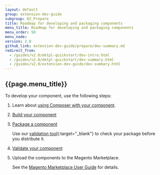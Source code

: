 ```yaml
---
layout: default
group: extension-dev-guide
subgroup: 02_Prepare
title: Roadmap for developing and packaging components
menu_title: Roadmap for developing and packaging components
menu_order: 50
menu_node:
version: 2.0
github_link: extension-dev-guide/prepare/dev-summary.md
redirect_from:
  - /guides/v2.0/mktpl-quickstart/dev-intro.html
  - /guides/v2.0/mktpl-quickstart/dev-summary.html
  - /guides/v2.0/extension-dev-guide/dev-summary.html
---
```


## {{page.menu_title}}
To develop your component, use the following steps:

1.	Learn about <a href="{{page.baseurl}}extension-dev-guide/build/composer-integration.html">using Composer with your component</a>.
2.	<a href="{{page.baseurl}}extension-dev-guide/build/build.html" target="_blank">Build your component</a>
3.	<a href="{{page.baseurl}}extension-dev-guide/package/package_module.html" target="_blank">Package a component</a>

	Use our [validation tool](https://github.com/magento/marketplace-tools){:target="_blank"} to check your package before you distribute it.

4.	<a href="{{page.baseurl}}extension-dev-guide/validate/test-module.html">Validate your component</a>
4.	Upload the components to the Magento Marketplace.

	See the <a href="http://docs.magento.com/marketplace/user_guide/getting-started.html" target="_blank">Magento Marketplace User Guide</a> for details.
